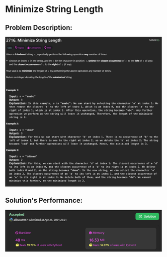# Minimize String Length

## Problem Description:
![alt text](images/image(1).png)

## Solution's Performance:
![alt text](images/image.png)

